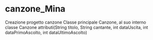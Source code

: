 # canzone_Mina
Creazione progetto canzone
Classe principale Canzone, al suo interno classe Canzone attributi(String titolo, String cantante, int dataUscita, int dataPrimoAscolto, int dataUltimoAscolto)
